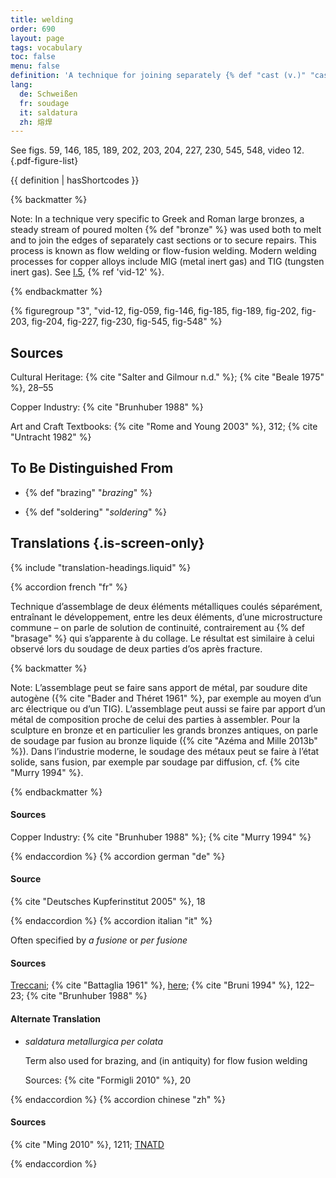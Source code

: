 ```yaml
---
title: welding
order: 690
layout: page
tags: vocabulary
toc: false
menu: false
definition: 'A technique for joining separately {% def "cast (v.)" "cast" %} parts using high temperatures resulting in partial melting of the parts. A filler metal is often applied.'
lang:
  de: Schweißen
  fr: soudage
  it: saldatura
  zh: 熔焊
---
```


See figs. 59, 146, 185, 189, 202, 203, 204, 227, 230, 545, 548, video 12.{.pdf-figure-list}

{{ definition | hasShortcodes }}

{% backmatter %}

Note: In a technique very specific to Greek and Roman large bronzes, a steady stream of poured molten {% def "bronze" %} was used both to melt and to join the edges of separately cast sections or to secure repairs. This process is known as flow welding or flow-fusion welding. Modern welding processes for copper alloys include MIG (metal inert gas) and TIG (tungsten inert gas). See [I.5](/vol-1/5/), {% ref 'vid-12' %}.

{% endbackmatter %}

{% figuregroup "3", "vid-12, fig-059, fig-146, fig-185, fig-189, fig-202, fig-203, fig-204, fig-227, fig-230, fig-545, fig-548" %}

## Sources

Cultural Heritage: {% cite "Salter and Gilmour n.d." %}; {% cite "Beale 1975" %}, 28–55

Copper Industry: {% cite "Brunhuber 1988" %}

Art and Craft Textbooks: {% cite "Rome and Young 2003" %}, 312; {% cite "Untracht 1982" %}

## To Be Distinguished From

- {% def "brazing" "*brazing*" %}

- {% def "soldering" "*soldering*" %}

## Translations {.is-screen-only}

<div class="accordion">
{% include "translation-headings.liquid" %}

{% accordion french "fr" %}

Technique d’assemblage de deux éléments métalliques coulés séparément, entraînant le développement, entre les deux éléments, d’une microstructure commune – on parle de solution de continuité, contrairement au {% def "brasage" %} qui s’apparente à du collage. Le résultat est similaire à celui observé lors du soudage de deux parties d’os après fracture.

{% backmatter %}

Note: L’assemblage peut se faire sans apport de métal, par soudure dite autogène ({% cite "Bader and Théret 1961" %}, par exemple au moyen d’un arc électrique ou d’un TIG). L’assemblage peut aussi se faire par apport d’un métal de composition proche de celui des parties à assembler. Pour la sculpture en bronze et en particulier les grands bronzes antiques, on parle de soudage par fusion au bronze liquide ({% cite "Azéma and Mille 2013b" %}). Dans l’industrie moderne, le soudage des métaux peut se faire à l’état solide, sans fusion, par exemple par soudage par diffusion, cf. {% cite "Murry 1994" %}.

{% endbackmatter %}

#### Sources

Copper Industry: {% cite "Brunhuber 1988" %}; {% cite "Murry 1994" %}

{% endaccordion %}
{% accordion german "de" %}

#### Source

{% cite "Deutsches Kupferinstitut 2005" %}, 18

{% endaccordion %}
{% accordion italian "it" %}

Often specified by *a fusione* or *per fusione*

#### Sources

[Treccani](https://www.treccani.it/vocabolario/saldatura/); {% cite "Battaglia 1961" %}, [here](http://www.gdli.it/pdf_viewer/Scripts/pdf.js/web/viewer.asp?file=/PDF/GDLI17/GDLI_17_ocr_395.pdf&parola=saldatura); {% cite "Bruni 1994" %}, 122–23; {% cite "Brunhuber 1988" %}

#### Alternate Translation

- *saldatura metallurgica per colata*

    Term also used for brazing, and (in antiquity) for flow fusion welding

    Sources: {% cite "Formigli 2010" %}, 20

{% endaccordion %}
{% accordion chinese "zh" %}

#### Sources

{% cite "Ming 2010" %}, 1211; [TNATD](https://terms.naer.edu.tw/detail/633942/?index=4)

{% endaccordion %}

</div>
